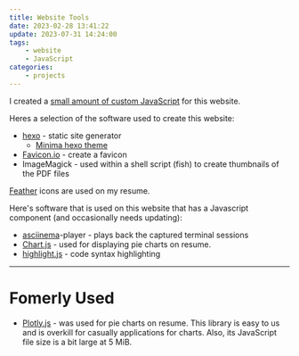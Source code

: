 ```yaml
---
title: Website Tools
date: 2023-02-28 13:41:22
update: 2023-07-31 14:24:00
tags:
    - website
    - JavaScript
categories:
    - projects
---
```


I created a [small amount of custom JavaScript](https://github.com/micahcochran/micahcochran.net/blob/main/themes/minima/source/js/user.js) for this website.

Heres a selection of the software used to create this website:

* [hexo](https://hexo.io/) - static site generator
    * [Minima hexo theme](https://github.com/adisaktijrs/hexo-theme-minima)
* [Favicon.io](https://favicon.io/) - create a favicon
* ImageMagick - used within a shell script (fish) to create thumbnails of the PDF files

[Feather](https://feathericons.com/) icons are used on my resume.

Here's software that is used on this website that has a Javascript component (and occasionally needs updating):
* [asciinema](https://asciinema.org/)-player - plays back the captured terminal sessions
* [Chart.js](https://www.chartjs.org/) - used for displaying pie charts on resume.
* [highlight.js](https://highlightjs.org/) - code syntax highlighting

---
# Fomerly Used
* [Plotly.js](https://plotly.com/javascript/) - was used for pie charts on resume.  This library is easy to us and is overkill for casually applications for charts.  Also, its JavaScript file size is a bit large at 5 MiB.